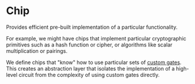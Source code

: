 # Chip

Provides efficient pre-built implementation of a particular functionality.

For example, we might have chips that implement particular cryptographic primitives such as a hash function or cipher, or algorithms
like scalar multiplication or pairings.

We define chips that "know" how to use particular sets of [custom gates](gate.md). This creates an abstraction layer that isolates the
implementation of a high-level circuit from the complexity of using custom gates directly.
